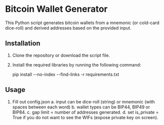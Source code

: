 # Bitcoin Wallet Generator

This Python script generates bitcoin wallets from a mnemonic (or cold-card dice-roll) and derived addresses based on the provided input.

## Installation

1. Clone the repository or download the script file.
2. Install the required libraries by running the following command:

	pip install --no-index --find-links -r requirements.txt

## Usage

1. Fill out config.json
	a. input can be dice-roll (string) or mnemonic (with spaces between each word)
	b. wallet types can be BIP44, BIP49 or BIP84. 
	c. gap limit = number of addresses generated. 
	d. set is_private = True if you do not want to see the WIFs (expose private key on screen). 
